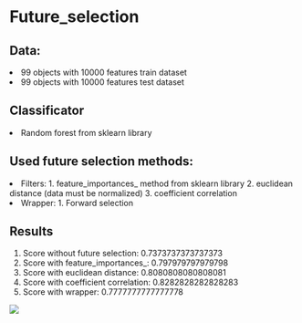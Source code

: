 # Future_selection

## Data:
<li> 99 objects with 10000 features train dataset
<li> 99 objects with 10000 features test dataset

## Classificator
<li> Random forest from sklearn library

## Used future selection methods:
<li> Filters: <li\>
1. feature_importances_ method from sklearn library
2. euclidean distance (data must be normalized)
3. coefficient correlation
<li> Wrapper: <li\>
1. Forward selection

## Results

1. Score without future selection:     0.7373737373737373
2. Score with feature_importances_:    0.797979797979798
3. Score with euclidean distance:      0.8080808080808081
4. Score with coefficient correlation: 0.8282828282828283
5. Score with wrapper:                 0.7777777777777778

<img src="https://imgur.com/awP2FBW.jpg">
